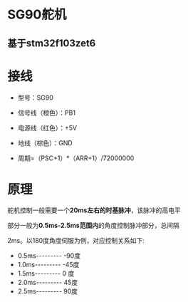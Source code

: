 # SG90舵机

## 基于stm32f103zet6

# 接线

- 型号：SG90

- 信号线（橙色）：PB1

- 电源线（红色）：+5V

- 地线（棕色）：GND

- 周期=（PSC+1）*（ARR+1）/72000000


# 原理

  舵机控制一般需要一个**20ms左右的时基脉冲**，该脉冲的高电平
  
部分一般为**0.5ms-2.5ms范围内**的角度控制脉冲部分，总间隔
	
2ms。以180度角度伺服为例，对应控制关系如下:
- 0.5ms---------  -90度
- 1.0ms---------  -45度
- 1.5ms---------   0 度
- 2.0ms---------   45度
- 2.5ms---------   90度
	
	
	
	
